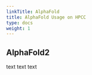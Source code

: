 ```yaml
---
linkTitle: AlphaFold
title: AlphaFold Usage on HPCC
type: docs
weight: 1
---
```



## AlphaFold2 

text text text
